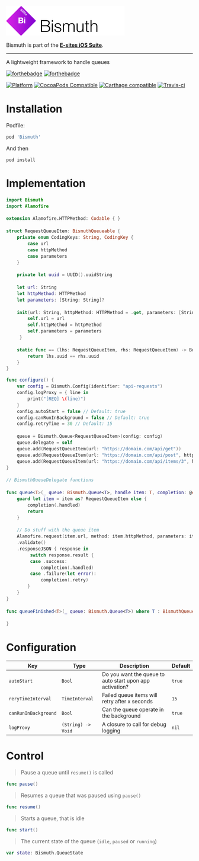 ![Bismuth](Assets/logo.png)

Bismuth is part of the **[E-sites iOS Suite](https://github.com/e-sites/iOS-Suite)**.

---

A lightweight framework to handle queues

[![forthebadge](http://forthebadge.com/images/badges/made-with-swift.svg)](http://forthebadge.com) [![forthebadge](http://forthebadge.com/images/badges/built-with-swag.svg)](http://forthebadge.com)

[![Platform](https://img.shields.io/cocoapods/p/Bismuth.svg?style=flat)](http://cocoadocs.org/docsets/Bismuth)
[![CocoaPods Compatible](https://img.shields.io/cocoapods/v/Bismuth.svg)](https://cocoapods.org/pods/Bismuth)
[![Carthage compatible](https://img.shields.io/badge/Carthage-compatible-4BC51D.svg?style=flat)](https://github.com/Carthage/Carthage)
[![Travis-ci](https://travis-ci.com/e-sites/Bismuth.svg?branch=master)](https://travis-ci.com/e-sites/Bismuth)


# Installation

Podfile:

```ruby
pod 'Bismuth'
```

And then

```
pod install
```

# Implementation

```swift
import Bismuth
import Alamofire

extension Alamofire.HTTPMethod: Codable { }

struct RequestQueueItem: BismuthQueueable {
    private enum CodingKeys: String, CodingKey {
        case url
        case httpMethod
        case parameters
    }
    
    private let uuid = UUID().uuidString

    let url: String
    let httpMethod: HTTPMethod
    let parameters: [String: String]?

    init(url: String, httpMethod: HTTPMethod = .get, parameters: [String: String]? = nil) {
        self.url = url
        self.httpMethod = httpMethod
        self.parameters = parameters
     }

    static func == (lhs: RequestQueueItem, rhs: RequestQueueItem) -> Bool {
        return lhs.uuid == rhs.uuid
    }
}
```

```swift
func configure() {
	var config = Bismuth.Config(identifier: "api-requests")
	config.logProxy = { line in
	    print("[REQ] \(line)")
	}
	config.autoStart = false // Default: true
	config.canRunInBackground = false // Default: true
	config.retryTime = 30 // Default: 15
	
	queue = Bismuth.Queue<RequestQueueItem>(config: config)
	queue.delegate = self
	queue.add(RequestQueueItem(url: "https://domain.com/api/get"))
	queue.add(RequestQueueItem(url: "https://domain.com/api/post", httpMethod: .post, parameters: [ "name": "Bas" ]))
	queue.add(RequestQueueItem(url: "https://domain.com/api/items/3", httpMethod: .delete))
}

// BismuthQueueDelegate functions

func queue<T>(_ queue: Bismuth.Queue<T>, handle item: T, completion: @escaping (Bismuth.HandleResult) -> Void) where T : BismuthQueueable {
	guard let item = item as? RequestQueueItem else {
        completion(.handled)
        return
    }
    
    // Do stuff with the queue item
    Alamofire.request(item.url, method: item.httpMethod, parameters: item.parameters)
    .validate()
    .responseJSON { response in
         switch response.result {
         case .success:
             completion(.handled)
         case .failure(let error):
             completion(.retry)
        }
    }
}

func queueFinished<T>(_ queue: Bismuth.Queue<T>) where T : BismuthQueueable {

}
```

# Configuration

|Key|Type|Description|Default|
|---|---|---|---|
|`autoStart`|`Bool`|Do you want the queue to auto start upon app activation?|`true`|
|`reryTimeInterval`|`TimeInterval`|Failed queue items will retry after x seconds|`15`|
|`canRunInBackground`|`Bool`|Can the queue operate in the background|`true`|
|`logProxy`|`(String) -> Void`|A closure to call for debug logging|`nil`|

# Control

> Pause a queue until `resume()` is called
 
```swift
func pause()
```

> Resumes a queue that was paused using `pause()`
 
```swift
func resume()
```

> Starts a queue, that is idle
 
```swift
func start()
```

> The current state of the queue (`idle`, `paused` or `running`)
 
```swift
var state: Bismuth.QueueState
```
